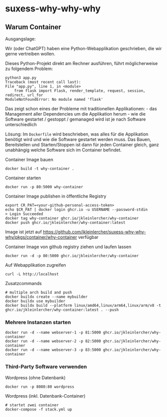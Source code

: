 # suxess-why-why-why

## Warum Container

Ausgangslage:

Wir (oder ChatGPT) haben eine Python-Webapplikation geschrieben, die wir gerne vertreiben wollen.

Dieses Python-Projekt direkt am Rechner ausführen, führt möglicherweise zu folgendem Problem:

    python3 app.py
    Traceback (most recent call last):
    File "app.py", line 1, in <module>
        from flask import Flask, render_template, request, session, redirect, url_for
    ModuleNotFoundError: No module named 'flask'

Das zeigt schon eines der Probleme mit traditionellen Applikationen:
    - das Management aller Dependencies um die Applikation herum
    - wie die Software gestartet / gestoppt / gemanaged wird ist je nach Software unterschiedlich

Lösung: Im `Dockerfile` wird beschrieben, was alles für die Applikation benötigt wird und wie die Software gestartet werden muss.
Das Bauen, Bereitstellen und Starten/Stoppen ist dann für jeden Container gleich, ganz unabhängig welche Software sich im Container befindet.

Container Image bauen

    docker build -t why-container .

Container starten

    docker run -p 80:5000 why-container

Container Image publishen in öffentliche Registry

    export CR_PAT=<your-github-personal-access-token>
    echo $CR_PAT | docker login ghcr.io -u USERNAME --password-stdin
    > Login Succeeded
    docker tag why-container ghcr.io/jkleinlercher/why-container
    docker push ghcr.io/jkleinlercher/why-container:latest

Image ist jetzt auf https://github.com/jkleinlercher/suxess-why-why-why/pkgs/container/why-container verfügbar  

Container Image von github registry ziehen und laufen lassen

    docker run -d -p 80:5000 ghcr.io/jkleinlercher/why-container

Auf Webapplikation zugreifen

    curl -L http://localhost

Zusatzcommands

    # multiple arch build and push
    docker buildx create --name mybuilder
    docker buildx use mybuilder
    docker buildx build --platform linux/amd64,linux/arm64,linux/arm/v8 -t ghcr.io/jkleinlercher/why-container:latest . --push

### Mehrere Instanzen starten

    docker run -d --name webserver-1 -p 81:5000 ghcr.io/jkleinlercher/why-container
    docker run -d --name webserver-2 -p 82:5000 ghcr.io/jkleinlercher/why-container
    docker run -d --name webserver-3 -p 83:5000 ghcr.io/jkleinlercher/why-container

### Third-Party Software verwenden

Wordpress (ohne Datenbank)

    docker run -p 8080:80 wordpress

Wordpress (inkl. Datenbank-Container)

    # startet zwei container 
    docker-compose -f stack.yml up